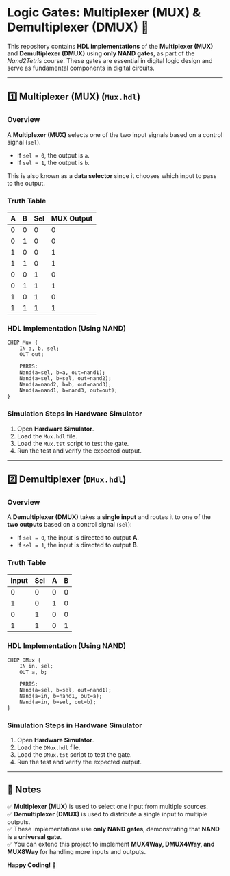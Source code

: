 # **Logic Gates: Multiplexer (MUX) & Demultiplexer (DMUX)** 🚀  

This repository contains **HDL implementations** of the **Multiplexer (MUX)** and **Demultiplexer (DMUX)** using **only NAND gates**, as part of the *Nand2Tetris* course. These gates are essential in digital logic design and serve as fundamental components in digital circuits.  

---

## **1️⃣ Multiplexer (MUX) (`Mux.hdl`)**  
### **Overview**  
A **Multiplexer (MUX)** selects one of the two input signals based on a control signal (`sel`).  
- If `sel = 0`, the output is `a`.  
- If `sel = 1`, the output is `b`.  

This is also known as a **data selector** since it chooses which input to pass to the output.

### **Truth Table**  
| A | B | Sel | MUX Output |
|---|---|-----|-----------|
| 0 | 0 | 0   | 0         |
| 0 | 1 | 0   | 0         |
| 1 | 0 | 0   | 1         |
| 1 | 1 | 0   | 1         |
| 0 | 0 | 1   | 0         |
| 0 | 1 | 1   | 1         |
| 1 | 0 | 1   | 0         |
| 1 | 1 | 1   | 1         |

### **HDL Implementation (Using NAND)**
```hdl
CHIP Mux {
    IN a, b, sel;
    OUT out;

    PARTS:
    Nand(a=sel, b=a, out=nand1);
    Nand(a=sel, b=sel, out=nand2);
    Nand(a=nand2, b=b, out=nand3);
    Nand(a=nand1, b=nand3, out=out);
}
```
### **Simulation Steps in Hardware Simulator**  
1. Open **Hardware Simulator**.  
2. Load the `Mux.hdl` file.  
3. Load the `Mux.tst` script to test the gate.  
4. Run the test and verify the expected output.  

---

## **2️⃣ Demultiplexer (`DMux.hdl`)**  
### **Overview**  
A **Demultiplexer (DMUX)** takes a **single input** and routes it to one of the **two outputs** based on a control signal (`sel`):  

- If `sel = 0`, the input is directed to output **A**.  
- If `sel = 1`, the input is directed to output **B**.  

### **Truth Table**  

| Input | Sel | A | B |
|-------|-----|---|---|
| 0     | 0   | 0 | 0 |
| 1     | 0   | 1 | 0 |
| 0     | 1   | 0 | 0 |
| 1     | 1   | 0 | 1 |

### **HDL Implementation (Using NAND)**  
```hdl
CHIP DMux {
    IN in, sel;
    OUT a, b;

    PARTS:
    Nand(a=sel, b=sel, out=nand1);
    Nand(a=in, b=nand1, out=a);
    Nand(a=in, b=sel, out=b);
}
```
### **Simulation Steps in Hardware Simulator**  
1. Open **Hardware Simulator**.  
2. Load the `DMux.hdl` file.  
3. Load the `DMux.tst` script to test the gate.  
4. Run the test and verify the expected output.  

---

## **📜 Notes**  
✅ **Multiplexer (MUX)** is used to select one input from multiple sources.  
✅ **Demultiplexer (DMUX)** is used to distribute a single input to multiple outputs.  
✅ These implementations use **only NAND gates**, demonstrating that **NAND is a universal gate**.  
✅ You can extend this project to implement **MUX4Way, DMUX4Way, and MUX8Way** for handling more inputs and outputs.  

**Happy Coding! 🚀**  

